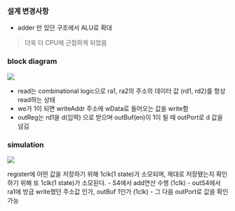 ### 설계 변경사항
- adder 만 있던 구조에서 ALU로 확대
> 더욱 더 CPU에 근접하게 되었음

### block diagram

![](blockdiagram.png)


- read는 combinational logic으로 ra1, ra2의 주소의 데이터 값 (rd1, rd2)를 항상 read하는 상태
- we가 1이 되면 writeAddr 주소에 wData로 들어오는 값을 write함
- outReg는 rd1을 d(입력) 으로 받으며 outBuf(en)이 1이 될 때 outPort로 d 값을 넘김


### simulation

![](simulation.png)

register에 어떤 값을 저장하기 위해 1clk(1 state)가 소모되며, 제대로 저장됐는지 확인하기 위해 또 1clk(1 state)가 소모된다.
    - S4에서 add연산 수행 (1clk)
    - outS4에서 ra1에 방금 write했던 주소값 인가, outBuf 1인가 (1clk)
    - 그 다음 outPort로 값을 확인 가능
    